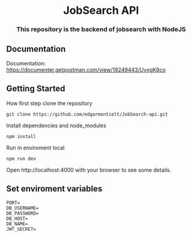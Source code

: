<h1 align="center">JobSearch API</h1>

<h3 align="center">
  This repository is the backend of jobsearch with NodeJS
</h3>


## Documentation

Documentation: https://documenter.getpostman.com/view/19249443/UyxgK8co

## Getting Started

How first step clone the repository
```
git clone https://github.com/edgarmontielt/JobSearch-api.git
```
Install dependencies and node_modules
```
npm install
```

Run in enviroment local
```
npm run dev
```
Open http://localhost:4000 with your browser to see some details.



## Set enviroment variables

```
PORT=
DB_USERNAME=
DB_PASSWORD=
DB_HOST=
DB_NAME=
JWT_SECRET=
```
